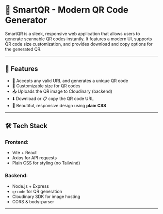 # 🔳 SmartQR - Modern QR Code Generator

SmartQR is a sleek, responsive web application that allows users to generate scannable QR codes instantly. It features a modern UI, supports QR code size customization, and provides download and copy options for the generated QR.


---

## 🚀 Features

- 🔗 Accepts any valid URL and generates a unique QR code
- 📏 Customizable size for QR codes
- 📤 Uploads the QR image to Cloudinary (backend)
- ⬇️ Download or 📋 copy the QR code URL
- 🎨 Beautiful, responsive design using **plain CSS**

---

## 🛠 Tech Stack

### Frontend:
- Vite + React
- Axios for API requests
- Plain CSS for styling (no Tailwind)

### Backend:
- Node.js + Express
- `qrcode` for QR generation
- Cloudinary SDK for image hosting
- CORS & body-parser

---
